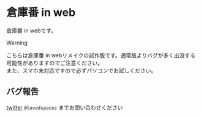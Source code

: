 # 倉庫番 in web
倉庫番 in webです。

> [!WARNING]
> こちらは倉庫番 in webリメイクの試作版です。通常版よりバグが多く出没する可能性がありますのでご注意ください。  
> また、スマホ未対応ですので必ずパソコンでお試しください。

## バグ報告
[twitter](https://twitter.com/lovedspaces) `@lovedspaces` までお問い合わせください
